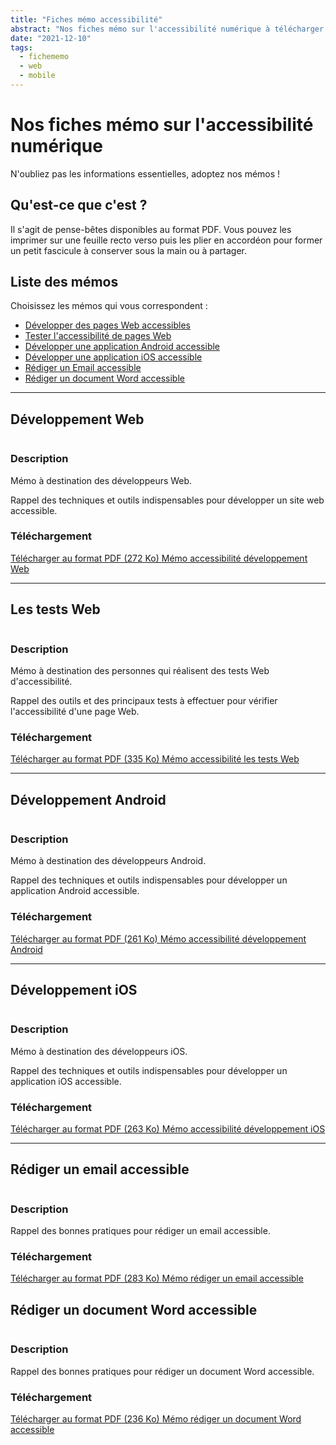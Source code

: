 ```yaml
---
title: "Fiches mémo accessibilité"
abstract: "Nos fiches mémo sur l'accessibilité numérique à télécharger, à imprimer et à partager"
date: "2021-12-10"
tags:
  - fichememo
  - web
  - mobile  
---
```

# Nos fiches mémo sur l'accessibilité numérique
N'oubliez pas les informations essentielles, adoptez nos mémos !

## Qu'est-ce que c'est ?
Il s'agit de pense-bêtes disponibles au format PDF. Vous pouvez les imprimer sur une feuille recto verso puis les plier en accordéon pour former un petit fascicule à conserver sous la main ou à partager.

## Liste des mémos

Choisissez les mémos qui vous correspondent :
- [Développer des pages Web accessibles](./#developpement-web)
- [Tester l'accessibilité de pages Web](./#les-tests-web)
- [Développer une application Android accessible](./#developpement-android)
- [Développer une application iOS accessible](./#developpement-ios)
- [Rédiger un Email accessible](./#rediger-un-email-accessible)
- [Rédiger un document Word accessible](./#rediger-un-document-word-accessible)

<hr>

## Développement Web

<div class="row">
  <div class="col-3">
    <p class="border-right">
      <img src="../images/memos/memo-dev-web.png" alt="">
    </p>
  </div>
  <div class="col-xl-9">  
    <h3 id="desc-web">Description</h4>
    <p>Mémo à destination des développeurs Web.</p>
    <p>Rappel des techniques et outils indispensables pour développer un site web accessible.</p>        
    <h3 id="tele-web">Téléchargement</h4>
    <p>          
      <a href="../../res/memos/dev-web/Memo-Web-Orange.pdf" class="btn btn-secondary">
        Télécharger au format PDF (272 Ko)
        <span class="sr-only">Mémo accessibilité développement Web</span>
      </a>
    </p>
  </div>
</div>

<hr>

## Les tests Web

<div class="row">
  <div class="col-3">
    <p class="border-right">
      <img src="../images/memos/memo-tests-web.png" alt="">
    </p>
  </div>
  <div class="col-xl-9">  
    <h3 id="desc-tests-web">Description</h4>
    <p>Mémo à destination des personnes qui réalisent des tests Web d'accessibilité.</p>
    <p>Rappel des outils et des principaux tests à effectuer pour vérifier l'accessibilité d'une page Web.</p>
    </p>        
    <h3 id="tele-tests-web">Téléchargement</h4>
    <p>          
      <a href="../../res/memos/tests-web/Memo-Tests-Web-Orange.pdf" class="btn btn-secondary">
        Télécharger au format PDF (335 Ko)
        <span class="sr-only">Mémo accessibilité les tests Web</span>
      </a>
    </p>
  </div>
</div>

<hr>

## Développement Android

<div class="row">
  <div class="col-3">
    <p class="border-right">
      <img src="../images/memos/memo-android.png" alt="">
    </p>
  </div>
  <div class="col-xl-9">  
    <h3 id="desc-android">Description</h4>
    <p>Mémo à destination des développeurs Android.</p>
    <p>Rappel des techniques et outils indispensables pour développer un application Android accessible.</p>
    <h3 id="tele-android">Téléchargement</h4>
    <p>         
      <a href="../../res/memos/android/Memo-Android-Orange.pdf" class="btn btn-secondary">
        Télécharger au format PDF (261 Ko)
        <span class="sr-only">Mémo accessibilité développement Android</span>
      </a>
    </p>
  </div>
</div>

<hr>

## Développement iOS

<div class="row">
  <div class="col-3">
    <p class="border-right">
      <img src="../images/memos/memo-ios.png" alt="">
    </p>
  </div>
  <div class="col-xl-9">  
    <h3 id="desc-ios">Description</h4>
    <p>Mémo à destination des développeurs iOS.<p>
    <p>Rappel des techniques et outils indispensables pour développer un application iOS accessible.</p>
    <h3 id="tele-ios">Téléchargement</h4>
    <p>      
      <a href="../../res/memos/ios/Memo-iOS-Orange.pdf" class="btn btn-secondary">
        Télécharger au format PDF (263 Ko)
        <span class="sr-only">Mémo accessibilité développement iOS</span>
      </a>
    </p>
  </div>
</div>

<hr>

## Rédiger un email accessible

<div class="row">
  <div class="col-3">
    <p class="border-right">
      <img src="../images/memos/memo-email.png" alt="">
    </p>
  </div>
  <div class="col-xl-9">  
    <h3 id="desc-email">Description</h4>
    <p>Rappel des bonnes pratiques pour rédiger un email accessible.</p>
    <h3 id="tele-email">Téléchargement</h4>
    <p>      
      <a href="../../res/memos/email/Memo-Email-Orange.pdf" class="btn btn-secondary">
        Télécharger au format PDF (283 Ko)
        <span class="sr-only">Mémo rédiger un email accessible</span>
      </a>
    </p>
  </div>
</div>

## Rédiger un document Word accessible

<div class="row">
  <div class="col-3">
    <p class="border-right">
      <img src="../images/memos/memo-word.png" alt="">
    </p>
  </div>
  <div class="col-xl-9">  
    <h3 id="desc-word">Description</h4>
    <p>Rappel des bonnes pratiques pour rédiger un document Word accessible.</p>
    <h3 id="tele-word">Téléchargement</h4>
    <p>      
      <a href="../../res/memos/word/Memo-Word-Orange.pdf" class="btn btn-secondary">
        Télécharger au format PDF (236 Ko)
        <span class="sr-only">Mémo rédiger un document Word accessible</span>
      </a>
    </p>
  </div>
</div>